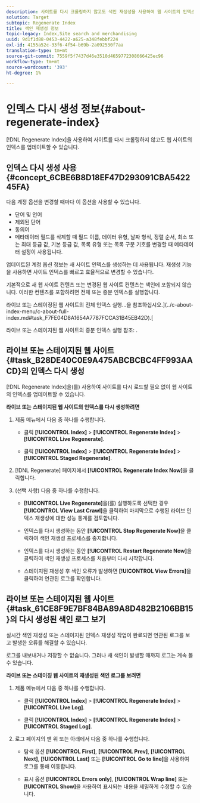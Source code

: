 ```yaml
---
description: 사이트를 다시 크롤링하지 않고도 색인 재생성을 사용하여 웹 사이트의 인덱스를 업데이트할 수 있습니다.
solution: Target
subtopic: Regenerate Index
title: 색인 재생성 정보
topic-legacy: Index,Site search and merchandising
uuid: 9d1f1d88-0453-4422-a625-a348febbf224
exl-id: 4155a52c-33f6-4f54-b69b-2a092530f7aa
translation-type: tm+mt
source-git-commit: 7559f5f7437d46e3510d4659772308666425ec96
workflow-type: tm+mt
source-wordcount: '393'
ht-degree: 1%

---
```


# 인덱스 다시 생성 정보{#about-regenerate-index}

[!DNL Regenerate Index]을 사용하여 사이트를 다시 크롤링하지 않고도 웹 사이트의 인덱스를 업데이트할 수 있습니다.

## 인덱스 다시 생성 사용 {#concept_6CBE6B8D18EF47D293091CBA542245FA}

다음 계정 옵션을 변경할 때마다 이 옵션을 사용할 수 있습니다.

* 단어 및 언어
* 제외된 단어
* 동의어
* 메타데이터 필드를 삭제할 때 필드 이름, 데이터 유형, 날짜 형식, 정렬 순서, 최소 또는 최대 등급 값, 기본 등급 값, 목록 유형 또는 목록 구분 기호를 변경할 때 메타데이터 설정이 사용됩니다.

업데이트된 계정 옵션 정보는 새 사이트 인덱스를 생성하는 데 사용됩니다. 재생성 기능을 사용하면 사이트 인덱스를 빠르고 효율적으로 변경할 수 있습니다.

기본적으로 새 웹 사이트 컨텐츠 또는 변경된 웹 사이트 컨텐츠는 색인에 포함되지 않습니다. 이러한 컨텐츠를 포함하려면 전체 또는 증분 인덱스를 실행합니다.

라이브 또는 스테이징된 웹 사이트의 전체 인덱스 실행...을 참조하십시오.](../c-about-index-menu/c-about-full-index.md#task_F7FE04D8A1654A7787FCCA31B45EB42D).[

라이브 또는 스테이지된 웹 사이트의 증분 인덱스 실행 참조: [](../c-about-index-menu/c-about-incremental-index.md#task_9BFB6157F3884B2FAECB7E0E9CA318CB).

## 라이브 또는 스테이지된 웹 사이트 {#task_B28DE40C0E9A475ABCBCBC4FF993AACD}의 인덱스 다시 생성

[!DNL Regenerate Index]을(를) 사용하여 사이트를 다시 로드할 필요 없이 웹 사이트의 인덱스를 업데이트할 수 있습니다.

**라이브 또는 스테이지된 웹 사이트의 인덱스를 다시 생성하려면**

1. 제품 메뉴에서 다음 중 하나를 수행합니다.

   * 클릭 **[!UICONTROL Index]** > **[!UICONTROL Regenerate Index]** > **[!UICONTROL Live Regenerate]**.

   * 클릭 **[!UICONTROL Index]** > **[!UICONTROL Regenerate Index]** > **[!UICONTROL Staged Regenerate]**.

1. [!DNL Regenerate] 페이지에서 **[!UICONTROL Regenerate Index Now]**&#x200B;을 클릭합니다.
1. (선택 사항) 다음 중 하나를 수행합니다.

   * **[!UICONTROL Live Regenerate]**&#x200B;을(를) 실행하도록 선택한 경우 **[!UICONTROL View Last Crawl]**&#x200B;을 클릭하여 마지막으로 수행된 라이브 인덱스 재생성에 대한 성능 통계를 검토합니다.

   * 인덱스를 다시 생성하는 동안 **[!UICONTROL Stop Regenerate Now]**&#x200B;을 클릭하여 색인 재생성 프로세스를 중지합니다.
   * 인덱스를 다시 생성하는 동안 **[!UICONTROL Restart Regenerate Now]**&#x200B;을 클릭하여 색인 재생성 프로세스를 처음부터 다시 시작합니다.
   * 스테이지된 재생성 후 색인 오류가 발생하면 **[!UICONTROL View Errors]**&#x200B;을 클릭하여 연관된 로그를 확인합니다.

## 라이브 또는 스테이지된 웹 사이트 {#task_61CE8F9E7BF84BA89A8D482B2106BB15}의 다시 생성된 색인 로그 보기

실시간 색인 재생성 또는 스테이지된 인덱스 재생성 작업이 완료되면 연관된 로그를 보고 발생한 오류를 해결할 수 있습니다.

로그를 내보내거나 저장할 수 없습니다. 그러나 새 색인이 발생할 때까지 로그는 계속 볼 수 있습니다.

**라이브 또는 스테이징 웹 사이트의 재생성된 색인 로그를 보려면**

1. 제품 메뉴에서 다음 중 하나를 수행합니다.

   * 클릭 **[!UICONTROL Index]** > **[!UICONTROL Regenerate Index]** > **[!UICONTROL Live Log]**.

   * 클릭 **[!UICONTROL Index]** > **[!UICONTROL Regenerate Index]** > **[!UICONTROL Staged Log]**.

1. 로그 페이지의 맨 위 또는 아래에서 다음 중 하나를 수행합니다.

   * 탐색 옵션 **[!UICONTROL First]**, **[!UICONTROL Prev]**, **[!UICONTROL Next]**, **[!UICONTROL Last]** 또는 **[!UICONTROL Go to line]**&#x200B;을 사용하여 로그를 통해 이동합니다.

   * 표시 옵션 **[!UICONTROL Errors only]**, **[!UICONTROL Wrap line]** 또는 **[!UICONTROL Show]**&#x200B;을 사용하여 표시되는 내용을 세밀하게 수정할 수 있습니다.
